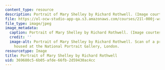 ```yaml
---
content_type: resource
description: Portrait of Mary Shelley by Richard Rothwell. (Image courtesy of wikipedia.org.)
file: https://ol-ocw-studio-app-qa.s3.amazonaws.com/courses/21l-000j-writing-about-literature-fall-2010/369680c56b05afde66fb2d59430ac4cc_21l-000jf10.jpg
file_type: image/jpeg
image_metadata:
  caption: Portrait of Mary Shelley by Richard Rothwell. (Image courtesy of [wikipedia.org](http://en.wikipedia.org/wiki/File:RothwellMaryShelley.jpg).)
  credit: ''
  image-alt: Portrait of Mary Shelley by Richard Rothwell. Scan of a print. Original
    housed at the National Portrait Gallery, London.
resourcetype: Image
title: Portrait of Mary Shelley by Richard Rothwell
uid: 369680c5-6b05-afde-66fb-2d59430ac4cc
---
```

